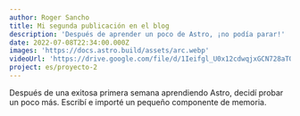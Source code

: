 ```yaml
---
author: Roger Sancho
title: Mi segunda publicación en el blog
description: 'Después de aprender un poco de Astro, ¡no podía parar!'
date: 2022-07-08T22:34:00.000Z
images: 'https://docs.astro.build/assets/arc.webp'
videoUrl: 'https://drive.google.com/file/d/1Ieifgl_U0x12cdwqjxGCN728aTQU-u4s/view?usp=sharing'
project: es/proyecto-2
---
```


Después de una exitosa primera semana aprendiendo Astro, decidí probar un poco más. Escribí e importé un pequeño componente de memoria.
